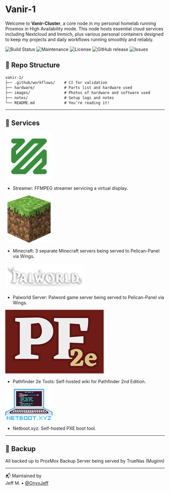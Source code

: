 # Vanir-1

Welcome to **Vanir-Cluster**, a core node in my personal homelab running Proxmox in High Availability mode. This node hosts essential cloud services including Nextcloud and Immich, plus various personal containers designed to keep my projects and daily workflows running smoothly and reliably.

![Build Status](https://github.com/OnyxJeff/vanir-cluster/actions/workflows/build.yml/badge.svg)
![Maintenance](https://img.shields.io/maintenance/yes/2025.svg)
![License](https://img.shields.io/badge/license-MIT-green.svg)
![GitHub release](https://img.shields.io/github/v/release/OnyxJeff/vanir-cluster)
![Issues](https://img.shields.io/github/issues/OnyxJeff/vanir-cluster)

## 📁 Repo Structure

```text
vanir-1/
├── .github/workflows/    # CI for validation
├── hardware/             # Parts list and hardware used
├── images/               # Photos of hardware and software used
├── notes/                # Setup logs and notes
└── README.md             # You’re reading it!
```

---

## 🧰 Services

![FFMPEG Logo](images/ffmpeg.png)
- Streamer: FFMPEG streamer servicing a virtual display.

![Minecraft Logo](images/minecraft.png)
- Minecraft: 3 separate Minecraft servers being served to Pelican-Panel via Wings.

![Palworld Logo](images/palworld.png)
- Palworld Server: Palword game server being served to Pelican-Panel via Wings.

![Pathfinder 2e Logo](images/pathfinder-2e.png)
- Pathfinder 2e Tools: Self-hosted wiki for Pathfinder 2nd Edition.

![Netboot.XYZ Logo](images/netboot.png)
- Netboot.xyz: Self-hosted PXE boot tool.

---

## 💾 Backup
All backed up to ProxMox Backup Server being served by TrueNas (Muginn)

---

📬 Maintained by  
Jeff M. • [@OnyxJeff](https://github.com/OnyxJeff)
